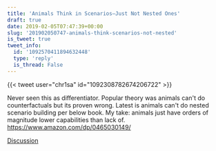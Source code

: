 ```yaml
---
title: 'Animals Think in Scenarios—Just Not Nested Ones'
draft: true
date: 2019-02-05T07:47:39+00:00
slug: '201902050747-animals-think-scenarios-not-nested'
is_tweet: true
tweet_info:
  id: '1092570411894632448'
  type: 'reply'
  is_thread: False
---
```




{{< tweet user="chr1sa" id="1092308782674206722" >}}

Never seen this as differentiator. Popular theory was animals can't do counterfactuals but its proven wrong. Latest is animals can't do nested scenario building per below book. My take: animals just have orders of magnitude lower capabilities than lack of.
<https://www.amazon.com/dp/0465030149/>

[Discussion](https://x.com/sytelus/status/1092570411894632448)
